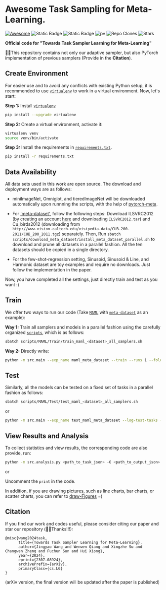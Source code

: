 # Awesome Task Sampling for Meta-Learning. 
[![Awesome](https://awesome.re/badge.svg)](https://awesome.re) 
![Static Badge](https://img.shields.io/badge/Meta_Learning-Task_Sampling-blue)
![Static Badge](https://img.shields.io/badge/to_be_continue-orange)
![pv](https://pageview.vercel.app/?github_user=WangJingyao07/Adaptive-Sampler)
![Repo Clones](https://img.shields.io/badge/Clones-49-blue)
![Stars](https://img.shields.io/github/stars/WangJingyao07/Adaptive-Sampler)

**Official code for "Towards Task Sampler Learning for Meta-Learning"**

🥇🌈This repository contains not only our adaptive sampler, but also PyTorch implementation of previous samplers (Provide in the **Citation**). 

## Create Environment

For easier use and to avoid any conflicts with existing Python setup, it is recommended to use [`virtualenv`](https://docs.python-guide.org/dev/virtualenvs/) to work in a virtual environment. Now, let's start:

**Step 1:** Install [`virtualenv`](https://docs.python-guide.org/dev/virtualenvs/)

```bash
pip install --upgrade virtualenv
```

**Step 2:** Create a virtual environment, activate it:

```bash
virtualenv venv
source venv/bin/activate
```

**Step 3:** Install the requirements in [`requirements.txt`](requirements.txt).

```bash
pip install -r requirements.txt
```

## Data Availability

All data sets used in this work are open source. The download and deployment ways are as follows:
​
* miniImageNet, Omniglot, and tieredImageNet will be downloaded automatically upon runnning the scripts, with the help of [pytorch-meta](https://github.com/tristandeleu/pytorch-meta).

* For ['meta-dataset'](https://github.com/google-research/meta-dataset/blob/e95c50658e4260b2ede08ede1129827b08477f1a/prepare_all_datasets.sh), follow the following steps: Download ILSVRC2012 (by creating an account [here](https://image-net.org/challenges/LSVRC/2012/index.php) and downloading `ILSVRC2012.tar`) and Cu_birds2012 (downloading from `http://www.vision.caltech.edu/visipedia-data/CUB-200-2011/CUB_200_2011.tgz`) separately. Then, Run `sbatch scripts/download_meta_dataset/install_meta_dataset_parallel.sh` to download and prune all datasets in a parallel fashion. All the ten datasets should be copied in a single directory.

* For the few-shot-regression setting, Sinusoid, Sinusoid & Line, and Harmonic dataset are toy examples and require no downloads. Just follow the implementation in the paper.

Now, you have completed all the settings, just directly train and test as you want :)


## Train

We offer two ways to run our code (Take [`MAML`](scripts/MAML) with [`meta-dataset`](scripts/MAML/Train/train_maml_metadataset_all_samplers.sh) as an example):

**Way 1:** Train all samplers and models in a parallel fashion using the carefully organized [`scripts`](scripts), which is as follows:

```bash
sbatch scripts/MAML/Train/train_maml_<dataset>_all_samplers.sh
```

**Way 2:** Directly write:

```bash
python -m src.main --exp_name maml_meta_dataset --train --runs 1 --folder $SLURM_TMPDIR/records --task_sampler $SLURM_ARRAY_TASK_ID --dataset meta_dataset --num-ways 5 --num-shots 1 --use-cuda --num-steps 5 --step-size 0.4 --meta-lr 0.001 --batch-size 16 --num-workers 0 --num-epochs 150 --num-adaptation-steps 5 --output-folder ./config/maml_meta_dataset_try_3/$SLURM_ARRAY_TASK_ID/
```

## Test

Similarly, all the models can be tested on a fixed set of tasks in a parallel fashion as follows:

```bash
sbatch scripts/MAML/Test/test_maml_<dataset>_all_samplers.sh
```

or

```bash
python -m src.main --exp_name test_maml_meta_dataset --log-test-tasks --runs 1 --folder $SLURM_TMPDIR/records --task_sampler $SLURM_ARRAY_TASK_ID --dataset meta_dataset --num-ways 5 --num-shots 1 --use-cuda --num-steps 5 --step-size 0.4 --meta-lr 0.001 --batch-size 1 --num-workers 0 --num-epochs 150 --output-folder ./config/maml_meta_dataset_try_2/$SLURM_ARRAY_TASK_ID/
```

## View Results and Analysis

To collect statistics and view results, the corresponding code are also provide, run:

```bash
python -m src.analysis.py <path_to_task_json> -O <path_to_output_json>
```

or 

Uncomment the `print` in the code.

In addition, if you are drawing pictures, such as line charts, bar charts, or scatter charts, you can refer to [draw-Figures](https://github.com/WangJingyao07/draw-Figures) =)


## Citation
If you find our work and codes useful, please consider citing our paper and star our repository (🥰🎉Thanks!!!):
```
@misc{wang2024task,
      title={Towards Task Sampler Learning for Meta-Learning}, 
      author={Jingyao Wang and Wenwen Qiang and Xingzhe Su and Changwen Zheng and Fuchun Sun and Hui Xiong},
      year={2024},
      eprint={2307.08924},
      archivePrefix={arXiv},
      primaryClass={cs.LG}
}
```
(arXiv version, the final version will be updated after the paper is published)








